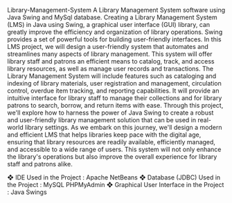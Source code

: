 Library-Management-System
A Library Management System software using Java Swing and MySql database.
Creating a Library Management System (LMS) in Java using Swing, a graphical user interface (GUI) library,
can greatly improve the efficiency and organization of library operations. Swing provides a set of powerful
tools for building user-friendly interfaces. In this LMS project, we will design a user-friendly system that 
automates and streamlines many aspects of library management. This system will offer library staff and patrons
an efficient means to catalog, track, and access library resources, as well as manage user records and transactions.
The Library Management System will include features such as cataloging and indexing of library materials, user
registration and management, circulation control, overdue item tracking, and reporting capabilities. 
It will provide an intuitive interface for library staff to manage their collections and for library patrons to
search, borrow, and return items with ease. Through this project, we'll explore how to harness the power of Java Swing 
to create a robust and user-friendly library management solution that can be used in real-world library settings.
As we embark on this journey, we'll design a modern and efficient LMS that helps libraries keep pace with the digital age,
ensuring that library resources are readily available, efficiently managed, and accessible to a wide range of users. 
This system will not only enhance the library's operations but also improve the overall experience for library staff and patrons alike.

❖ IDE Used in the Project : Apache NetBeans ❖ Database (JDBC) Used in the Project : MySQL PHPMyAdmin ❖ Graphical User Interface in the Project : Java Swings

